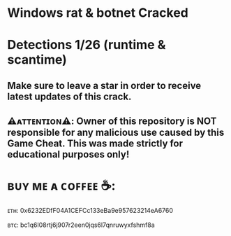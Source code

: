 # Windows rat & botnet Cracked

# Detections 1/26 (runtime & scantime)

## Make sure to leave a star in order to receive latest updates of this crack.

## ⚠️ᴀᴛᴛᴇɴᴛɪᴏɴ⚠️: Owner of this repository is NOT responsible for any malicious use caused by this Game Cheat. This was made strictly for educational purposes only!

# ʙᴜʏ ᴍᴇ ᴀ ᴄᴏꜰꜰᴇᴇ ☕: 

ᴇᴛʜ: 0x6232EDfF04A1CEFCc133eBa9e957623214eA6760

ʙᴛᴄ: bc1q6l08rtj6j907r2een0jqs6l7qnruwyxfshmf8a
